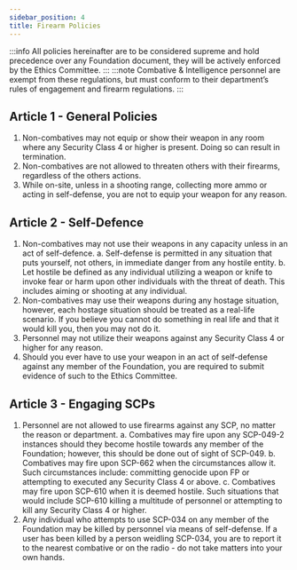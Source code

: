 ```yaml
---
sidebar_position: 4
title: Firearm Policies
---
```


:::info
All policies hereinafter are to be considered supreme and hold precedence over any Foundation document, they will be actively enforced by the Ethics Committee.
:::
:::note
Combative & Intelligence personnel are exempt from these regulations, but must conform to their department’s rules of engagement and firearm regulations.
:::

## Article 1 - General Policies
 1. Non-combatives may not equip or show their weapon in any room where any Security Class 4 or  higher is present. Doing so can result in termination.
 2. Non-combatives are not allowed to threaten others with their firearms, regardless of the others actions. 
 3. While on-site, unless in a shooting range, collecting more ammo or acting in self-defense, you are not to equip your weapon for any reason.

## Article 2 - Self-Defence
 1. Non-combatives may not use their weapons in any capacity unless in an act of self-defence. 
  a. Self-defense is permitted in any situation that puts yourself, not others, in immediate danger from any hostile entity.
  b. Let hostile be defined as any individual utilizing a weapon or knife to invoke fear or harm upon other individuals with the threat of death. This includes aiming or shooting at any individual.
 2. Non-combatives may use their weapons during any hostage situation, however, each hostage situation should be treated as a real-life scenario. If you believe you cannot do something in real life and that it would kill you, then you may not do it. 
 3. Personnel may not utilize their weapons against any Security Class 4 or higher for any reason.
 4. Should you ever have to use your weapon in an act of self-defense against any member of the Foundation, you are required to submit evidence of such to the Ethics Committee.

## Article 3 - Engaging SCPs
 1. Personnel are not allowed to use firearms against any SCP, no matter the reason or department. 
  a. Combatives may fire upon any SCP-049-2 instances should they become hostile towards any member of the Foundation; however, this should be done out of sight of SCP-049.
  b. Combatives may fire upon SCP-662 when the circumstances allow it. Such circumstances include: committing genocide upon FP or attempting to executed any Security Class 4 or above. 
  c. Combatives may fire upon SCP-610 when it is deemed hostile. Such situations that would include SCP-610 killing a multitude of personnel or attempting to kill any Security Class 4 or higher.
 2. Any individual who attempts to use SCP-034 on any member of the Foundation may be killed by personnel via means of self-defense. If a user has been killed by a person weidling SCP-034, you are to report it to the nearest combative or on the radio - do not take matters into your own hands.
